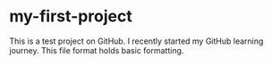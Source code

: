# my-first-project
This is a test project on GitHub. 
I recently started my GitHub learning journey.
This file format holds basic formatting.
